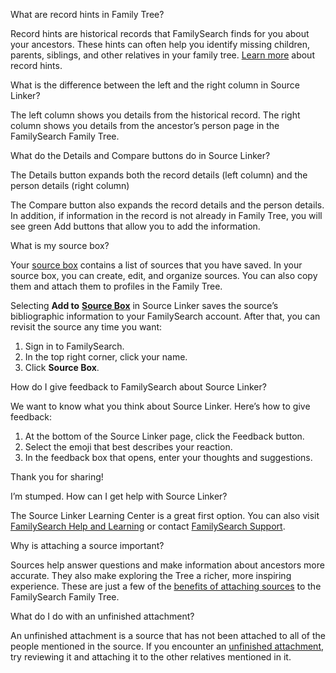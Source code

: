 


What are record hints in Family Tree? 






Record hints are historical records that FamilySearch finds for you about your ancestors. These hints can often help you identify missing children, parents, siblings, and other relatives in your family tree. [Learn more](https://www.familysearch.org/en/help/helpcenter/article/what-are-record-hints-in-family-tree) about record hints. 





What is the difference between the left and the right column in Source Linker?






The left column shows you details from the historical record. The right column shows you details from the ancestor’s person page in the FamilySearch Family Tree.





What do the Details and Compare buttons do in Source Linker?






The Details button expands both the record details (left column) and the person details (right column)  
  
The Compare button also expands the record details and the person details. In addition, if information in the record is not already in Family Tree, you will see green Add buttons that allow you to add the information.





What is my source box?






Your [source box](https://www.familysearch.org/en/help/helpcenter/article/what-is-a-source-box) contains a list of sources that you have saved. In your source box, you can create, edit, and organize sources. You can also copy them and attach them to profiles in the Family Tree.   
  
Selecting **Add to** [**Source Box**](https://www.familysearch.org/en/help/helpcenter/article/what-is-a-source-box) in Source Linker saves the source’s bibliographic information to your FamilySearch account. After that, you can revisit the source any time you want:  
1. Sign in to FamilySearch.
2. In the top right corner, click your name.
3. Click **Source Box**.






How do I give feedback to FamilySearch about Source Linker?






We want to know what you think about Source Linker. Here’s how to give feedback:  
  
1. At the bottom of the Source Linker page, click the Feedback button.
2. Select the emoji that best describes your reaction.
3. In the feedback box that opens, enter your thoughts and suggestions.

  
Thank you for sharing!





I’m stumped. How can I get help with Source Linker?






The Source Linker Learning Center is a great first option. You can also visit [FamilySearch Help and Learning](https://www.familysearch.org/en/help/helpcenter/landing) or contact [FamilySearch Support](https://www.familysearch.org/en/fieldops/familysearch-support-contact-us).





Why is attaching a source important?






Sources help answer questions and make information about ancestors more accurate. They also make exploring the Tree a richer, more inspiring experience. These are just a few of the [benefits of attaching sources](https://www.familysearch.org/en/help/helpcenter/article/what-are-the-benefits-of-adding-sources-to-family-tree) to the FamilySearch Family Tree. 





What do I do with an unfinished attachment?






An unfinished attachment is a source that has not been attached to all of the people mentioned in the source. If you encounter an [unfinished attachment](https://www.familysearch.org/en/help/helpcenter/article/how-do-i-handle-unfinished-attachments-in-family-tree), try reviewing it and attaching it to the other relatives mentioned in it.

